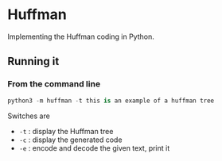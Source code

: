 # Huffman

Implementing the Huffman coding in Python.

## Running it

### From the command line

```python
python3 -m huffman -t this is an example of a huffman tree
```

Switches are
* `-t` : display the Huffman tree
* `-c` : display the generated code
* `-e` : encode and decode the given text, print it